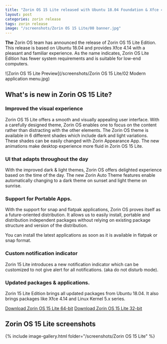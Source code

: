 ```yaml
---
title: "Zorin OS 15 Lite released with Ubuntu 18.04 Foundation & Xfce 4.14"
layout: post
categories: zorin release
tags: zorin release
image: "/screenshots/Zorin OS 15 Lite/00 banner.jpg"
---
```


**The** Zorin OS team has announced the release of Zorin OS 15 Lite Edition. This release is based on Ubuntu 18.04 and provides Xfce 4.14 with a pleasant and familiar experience. As the name indicates, Zorin OS Lite Edition has fewer system requirements and is suitable for low-end computers.

![Zorin OS 15 Lite Preview](/screenshots/Zorin OS 15 Lite/02 Modern application menu.jpg)

## What's is new in Zorin OS 15 Lite?

### Improved the visual experience
Zorin OS 15 Lite offers a smooth and visually appealing user interface. With a carefully designed theme, Zorin OS enables one to focus on the content rather than distracting with the other elements. The Zorin OS theme is available in 6 different shades which include dark and light variations. These shades can be easily changed with Zorin Appearance App. The new animations make desktop experience more fluid in Zorin OS 15 Lite.

### UI that adapts throughout the day
With the improved dark & light themes, Zorin OS offers delighted experience based on the time of the day. The new Zorin Auto Theme features enable automatically changing to a dark theme on sunset and light theme on sunrise.

### Support for Portable Apps.
With the support for snap and flatpak applications, Zorin OS proves itself as a future-oriented distribution. It allows us to easily install, portable and distribution independent packages without relying on existing package structure and version of the distribution.

You can install the latest applications as soon as it is available in flatpak or snap format.

### Custom notification indicator
Zorin 15 Lite introduces a new notification indicator which can be customized to not give alert for all notifications. (aka do not disturb mode).

### Updated packages & applications.
Zorin 15 Lite Edition brings all updated packages from Ubuntu 18.04. It also brings packages like Xfce 4.14 and Linux Kernel 5.x series.

<a class="download" href="https://zorinos.com/download/15/lite/64/">Download Zorin OS 15 Lite 64-bit</a>
<a class="download" href="https://zorinos.com/download/15/lite/32/">Download Zorin OS 15 Lite 32-bit</a>

## Zorin OS 15 Lite screenshots
{% include image-gallery.html folder="/screenshots/Zorin OS 15 Lite" %}
